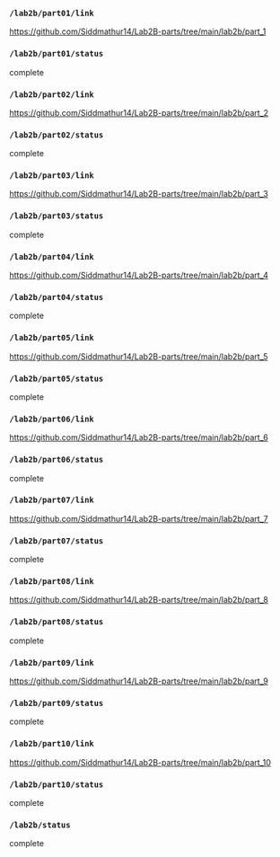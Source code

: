 ### `/lab2b/part01/link`
https://github.com/Siddmathur14/Lab2B-parts/tree/main/lab2b/part_1
### `/lab2b/part01/status`
complete
### `/lab2b/part02/link`
https://github.com/Siddmathur14/Lab2B-parts/tree/main/lab2b/part_2
### `/lab2b/part02/status`
complete
### `/lab2b/part03/link`
https://github.com/Siddmathur14/Lab2B-parts/tree/main/lab2b/part_3
### `/lab2b/part03/status`
complete
### `/lab2b/part04/link`
https://github.com/Siddmathur14/Lab2B-parts/tree/main/lab2b/part_4
### `/lab2b/part04/status`
complete
### `/lab2b/part05/link`
https://github.com/Siddmathur14/Lab2B-parts/tree/main/lab2b/part_5
### `/lab2b/part05/status`
complete
### `/lab2b/part06/link`
https://github.com/Siddmathur14/Lab2B-parts/tree/main/lab2b/part_6
### `/lab2b/part06/status`
complete
### `/lab2b/part07/link`
https://github.com/Siddmathur14/Lab2B-parts/tree/main/lab2b/part_7
### `/lab2b/part07/status`
complete
### `/lab2b/part08/link`
https://github.com/Siddmathur14/Lab2B-parts/tree/main/lab2b/part_8
### `/lab2b/part08/status`
complete
### `/lab2b/part09/link`
https://github.com/Siddmathur14/Lab2B-parts/tree/main/lab2b/part_9
### `/lab2b/part09/status`
complete
### `/lab2b/part10/link`
https://github.com/Siddmathur14/Lab2B-parts/tree/main/lab2b/part_10
### `/lab2b/part10/status`
complete
### `/lab2b/status`
complete

